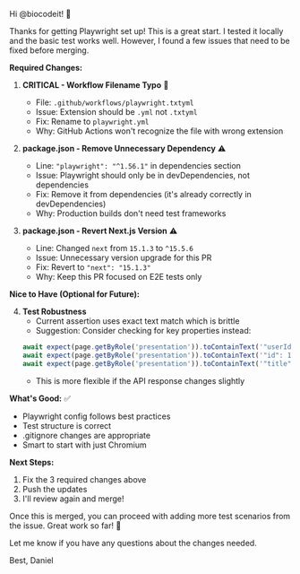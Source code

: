 Hi @biocodeit! 👋

Thanks for getting Playwright set up! This is a great start. I tested it locally and the basic test works well. However, I found a few issues that need to be fixed before merging.

**Required Changes:**

1. **CRITICAL - Workflow Filename Typo** 🔴
   - File: `.github/workflows/playwright.txtyml`
   - Issue: Extension should be `.yml` not `.txtyml`
   - Fix: Rename to `playwright.yml`
   - Why: GitHub Actions won't recognize the file with wrong extension

2. **package.json - Remove Unnecessary Dependency** ⚠️
   - Line: `"playwright": "^1.56.1"` in dependencies section
   - Issue: Playwright should only be in devDependencies, not dependencies
   - Fix: Remove it from dependencies (it's already correctly in devDependencies)
   - Why: Production builds don't need test frameworks

3. **package.json - Revert Next.js Version** ⚠️
   - Line: Changed `next` from `15.1.3` to `^15.5.6`
   - Issue: Unnecessary version upgrade for this PR
   - Fix: Revert to `"next": "15.1.3"`
   - Why: Keep this PR focused on E2E tests only

**Nice to Have (Optional for Future):**

4. **Test Robustness**
   - Current assertion uses exact text match which is brittle
   - Suggestion: Consider checking for key properties instead:
   ```typescript
   await expect(page.getByRole('presentation')).toContainText('"userId": 1')
   await expect(page.getByRole('presentation')).toContainText('"id": 1')
   await expect(page.getByRole('presentation')).toContainText('"title"')
   ```
   - This is more flexible if the API response changes slightly

**What's Good:** ✅
- Playwright config follows best practices
- Test structure is correct
- .gitignore changes are appropriate
- Smart to start with just Chromium

**Next Steps:**
1. Fix the 3 required changes above
2. Push the updates
3. I'll review again and merge!

Once this is merged, you can proceed with adding more test scenarios from the issue. Great work so far! 🚀

Let me know if you have any questions about the changes needed.

Best,
Daniel
